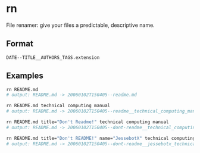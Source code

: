 # rn
File renamer: give your files a predictable, descriptive name.

## Format
```
DATE--TITLE__AUTHORS_TAGS.extension
```

## Examples
```sh
rn README.md
# output: README.md -> 20060102T150405--readme.md

rn README.md technical computing manual
# output: README.md -> 20060102T150405--readme__technical_computing_manual.md

rn README.md title="Don't Readme!" technical computing manual
# output: README.md -> 20060102T150405--dont-readme__technical_computing_manual.md

rn README.md title="Don't README!" name="JessebotX" technical computing manual
# output: README.md -> 20060102T150405--dont-readme__jessebotx_technical_computing_manual.md
```
